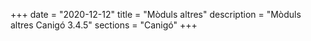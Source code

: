 +++
date        = "2020-12-12"
title       = "Mòduls altres"
description = "Mòduls altres Canigó 3.4.5"
sections    = "Canigó"
+++